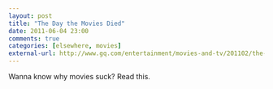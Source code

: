 ```yaml
---
layout: post  
title: "The Day the Movies Died"  
date: 2011-06-04 23:00  
comments: true  
categories: [elsewhere, movies]
external-url: http://www.gq.com/entertainment/movies-and-tv/201102/the-day-the-movies-died-mark-harris?currentPage=1  
---
```


Wanna know why movies suck? Read this.
